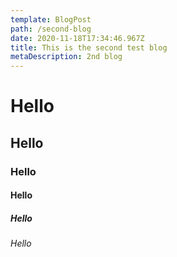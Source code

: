 ```yaml
---
template: BlogPost
path: /second-blog
date: 2020-11-18T17:34:46.967Z
title: This is the second test blog
metaDescription: 2nd blog
---
```

# Hello

## Hello

### Hello

#### Hello

##### Hello

###### Hello
